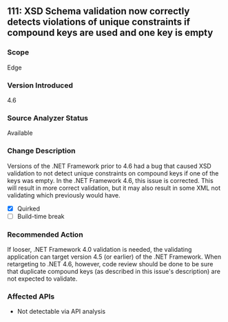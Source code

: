 ## 111: XSD Schema validation now correctly detects violations of unique constraints if compound keys are used and one key is empty

### Scope
Edge

### Version Introduced
4.6

### Source Analyzer Status
Available

### Change Description
Versions of the .NET Framework prior to 4.6 had a bug that caused XSD validation to not detect unique constraints on compound keys if one of the keys was empty. In the .NET Framework 4.6, this issue is corrected. This will result in more correct validation, but it may also result in some XML not validating which previously would have.

- [x] Quirked
- [ ] Build-time break

### Recommended Action
If looser, .NET Framework 4.0 validation is needed, the validating application can target version 4.5 (or earlier) of the .NET Framework. When retargeting to .NET 4.6, however, code review should be done to be sure that duplicate compound keys (as described in this issue's description) are not expected to validate.

### Affected APIs
* Not detectable via API analysis
